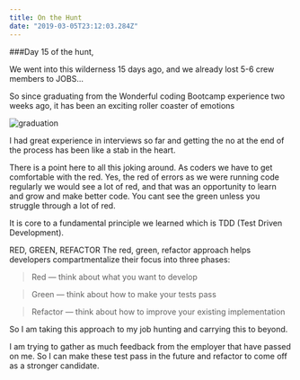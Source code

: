 ```yaml
---
title: On the Hunt
date: "2019-03-05T23:12:03.284Z"
---
```

###Day 15 of the hunt,

We went into this wilderness 15 days ago, and we already lost 5-6 crew members to JOBS...

So since graduating from the Wonderful coding Bootcamp experience two weeks ago, it has been an exciting roller coaster of emotions

![graduation](https://media.giphy.com/media/G8I6KMmet0Rj2/giphy.gif)

I had great experience in interviews so far and getting the no at the end of the process has been like a stab in the heart.

There is a point here to all this joking around. As coders we have to get comfortable with the red. Yes, the red of errors as we were running code regularly we would see a lot of red, and that was an opportunity to learn and grow and make better code. You cant see the green unless you struggle through a lot of red.

It is core to a fundamental principle we learned which is TDD (Test Driven Development).

RED, GREEN, REFACTOR
The red, green, refactor approach helps developers compartmentalize their focus into three phases:

>Red — think about what you want to develop

>Green — think about how to make your tests pass

>Refactor — think about how to improve your existing implementation

So I am taking this approach to my job hunting and carrying this to beyond.

I am trying to gather as much feedback from the employer that have passed on me. So I can make these test pass in the future and refactor to come off as a stronger candidate.